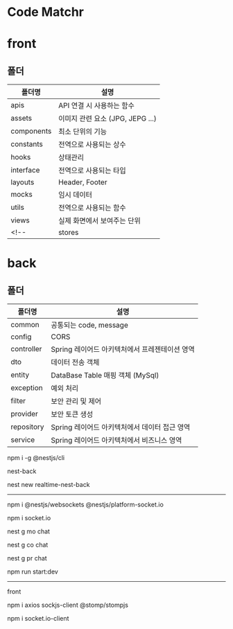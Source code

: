 # Code Matchr

# front
## 폴더
|폴더명|설명|
|--|--|
|apis|API 연결 시 사용하는 함수|
|assets|이미지 관련 요소 (JPG, JEPG ...)|
|components|최소 단위의 기능|
|constants|전역으로 사용되는 상수|
|hooks|상태관리|
|interface|전역으로 사용되는 타입|
|layouts|Header, Footer|
|mocks|임시 데이터|
|utils|전역으로 사용되는 함수|
|views|실제 화면에서 보여주는 단위|
<!-- |stores|상태관리 라이브러리| -->
# back
## 폴더
|폴더명|설명|
|--|--|
|common|공통되는 code, message|
|config|CORS|
|controller|Spring 레이어드 아키텍처에서 프레젠테이션 영역|
|dto|데이터 전송 객체|
|entity|DataBase Table 매핑 객체 (MySql)|
|exception|예외 처리|
|filter|보안 관리 및 제어|
|provider|보안 토큰 생성|
|repository|Spring 레이어드 아키텍처에서 데이터 접근 영역|
|service|Spring 레이어드 아키텍처에서 비즈니스 영역|

npm i -g @nestjs/cli

nest-back

nest new realtime-nest-back

------------------------------

npm i @nestjs/websockets @nestjs/platform-socket.io

npm i socket.io

nest g mo chat

nest g co chat

nest g pr chat

npm run start:dev

------------------------------

front

npm i axios sockjs-client @stomp/stompjs

npm i socket.io-client